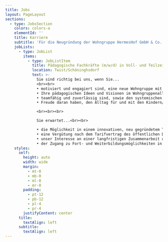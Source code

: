 ```yaml
---
title: Jobs
layout: PageLayout
sections:
  - type: JobsSection
    colors: colors-a
    elementId: ''
    title: Karriere
    subtitle: 'Für die Neugründung der Wohngruppe HermesHof GmbH & Co. KG suchen wir folgende Stellen:'
    jobLists:
      - type: JobList
        items:
          - type: JobListItem
            title: Pädagogische Fachkräfte (m/w/d) in Voll- und Teilzeit
            location: Twist/Schöninghsdorf
            text: >-
              Sie sind richtig bei uns, wenn Sie...
              <br><br>
              •	motiviert und engagiert sind, eine neue Wohngruppe mit Kindern (ab einem Aufnahmealter von 10 Jahren) aufzubauen<br>
              •	Ihre pädagogischen Ideen und Visionen im Wohngruppenalltag ein- und umsetzen möchten<br>
              •	teamfähig und zuverlässig sind, sowie den systemischen Handlungsansatz umsetzen möchten<br>
              •	Freude daran haben, den Alltag für und mit den Kindern/Jugendlichen und jungen Volljährigen zu gestalten

              <br><br><br>

              Sie erwartet...<br><br>

              •	die Möglichkeit in einem innovativen, neu gegründetem Team, den pädagogischen Alltag mit dem systemischen Handlungsansatz der Kinder, Jugendlichen und jungen Volljährigen mitzugestalten<br>
              •	eine Vergütung nach dem Tarifvertrag des öffentlichen Dienstes (TVöD)<br>
              •	unser Interesse an einer langfristigen Zusammenarbeit und gemeinsamer Weiterentwicklung<br>
              •	der Zugang zu Fort- und Weiterbildungsmöglichkeiten in der Traumapädagogik und zum systemischen Grundgedanken
    styles:
      self:
        height: auto
        width: wide
        margin:
          - mt-0
          - mb-0
          - ml-0
          - mr-0
        padding:
          - pt-12
          - pb-12
          - pl-4
          - pr-4
        justifyContent: center
      title:
        textAlign: left
      subtitle:
        textAlign: left
---
```


